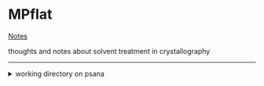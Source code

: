 # MPflat

[Notes](https://fredericpoitevin.github.io/MPflat/)

thoughts and notes about solvent treatment in crystallography

---

<details>
<summary>working directory on psana</summary>
```
export MPflat=/reg/d/psdm/misc/CryoEM/cgati/detergent-flattening
```
</details>
